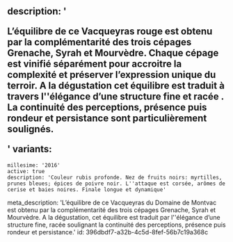 description: '<p>L’équilibre de ce Vacqueyras rouge est obtenu par la complémentarité des trois cépages Grenache, Syrah et Mourvèdre. Chaque cépage est vinifié séparément pour accroitre la complexité et préserver l’expression unique du terroir. A la dégustation cet équilibre est traduit à travers l''élégance d’une structure fine et racée . La continuité des perceptions, présence puis rondeur et persistance sont particulièrement soulignés.</p>'
variants:
  -
    millesime: '2016'
    active: true
    description: 'Couleur rubis profonde. Nez de fruits noirs: myrtilles, prunes bleues; épices de poivre noir. L''attaque est corsée, arômes de cerise et baies noires. Finale longue et dynamique'
meta_description: 'L’équilibre de ce Vacqueyras du Domaine de Montvac est obtenu par la complémentarité des trois cépages Grenache, Syrah et Mourvèdre. A la dégustation, cet équilibre est traduit par l''élégance d’une structure fine, racée soulignant la continuité des perceptions, présence puis rondeur et persistance.'
id: 396dbdf7-a32b-4c5d-8fef-56b7c19a368c

